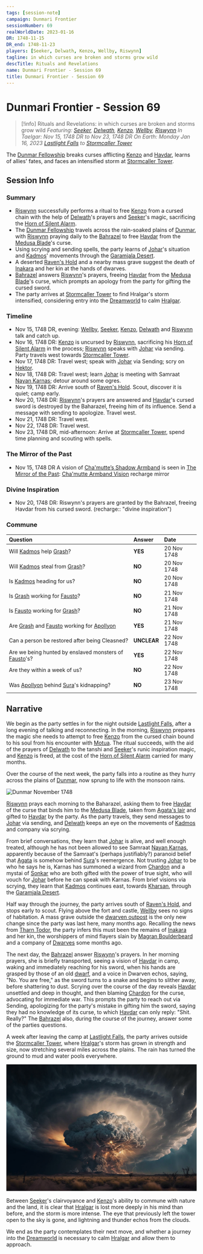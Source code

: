```yaml
---
tags: [session-note]
campaign: Dunmari Frontier
sessionNumber: 69
realWorldDate: 2023-01-16
DR: 1748-11-15
DR_end: 1748-11-23
players: [Seeker, Delwath, Kenzo, Wellby, Riswynn]
tagline: in which curses are broken and storms grow wild
descTitle: Rituals and Revelations
name: Dunmari Frontier - Session 69
title: Dunmari Frontier - Session 69
---
```

# Dunmari Frontier - Session 69

>[!info] Rituals and Revelations: in which curses are broken and storms grow wild
> *Featuring: [Seeker](<../../../people/pcs/dunmar-fellowship/seeker.md>), [Delwath](<../../../people/pcs/dunmar-fellowship/delwath.md>), [Kenzo](<../../../people/pcs/dunmar-fellowship/kenzo.md>), [Wellby](<../../../people/pcs/dunmar-fellowship/wellby.md>), [Riswynn](<../../../people/pcs/dunmar-fellowship/riswynn.md>)*
> *In Taelgar: Nov 15, 1748 DR to Nov 23, 1748 DR*
> *On Earth: Monday Jan 16, 2023*
> *[Lastlight Falls](<../../../cosmology/multiverse/echo-realms/feywild/lastlight-falls.md>) to [Stormcaller Tower](<../../../gazetteer/greater-dunmar/dunmari-basin/stormcaller-tower.md>)*

The [Dunmar Fellowship](<../../../people/pcs/dunmar-fellowship/dunmar-fellowship.md>) breaks curses afflicting [Kenzo](<../../../people/pcs/dunmar-fellowship/kenzo.md>) and [Havdar](<../../../people/dunmari/havdar.md>), learns of allies' fates, and faces an intensified storm at [Stormcaller Tower](<../../../gazetteer/greater-dunmar/dunmari-basin/stormcaller-tower.md>).
## Session Info

### Summary
- [Riswynn](<../../../people/pcs/dunmar-fellowship/riswynn.md>) successfully performs a ritual to free [Kenzo](<../../../people/pcs/dunmar-fellowship/kenzo.md>) from a cursed chain with the help of [Delwath](<../../../people/pcs/dunmar-fellowship/delwath.md>)'s prayers and [Seeker](<../../../people/pcs/dunmar-fellowship/seeker.md>)'s magic, sacrificing the [Horn of Silent Alarm](<../treasure/treasure-from-dunmari-ruins/horn-of-silent-alarm.md>).
- The [Dunmar Fellowship](<../../../people/pcs/dunmar-fellowship/dunmar-fellowship.md>) travels across the rain-soaked plains of [Dunmar](<../../../gazetteer/greater-dunmar/realms/dunmar/dunmar.md>), with [Riswynn](<../../../people/pcs/dunmar-fellowship/riswynn.md>) praying daily to the [Bahrazel](<../../../cosmology/gods/embodied-gods/bahrazel/bahrazel.md>) to free [Havdar](<../../../people/dunmari/havdar.md>) from the [Medusa Blade](<../treasure/treasure-from-agata/medusa-blade.md>)'s curse.
- Using scrying and sending spells, the party learns of [Johar](<../../../people/dunmari/johar.md>)'s situation and [Kadmos](<../../../people/chardonians/kadmos.md>)' movements through the [Garamjala Desert](<../../../gazetteer/greater-dunmar/garamjala-plateau/garamjala-desert.md>).
- A deserted [Raven's Hold](<../../../gazetteer/greater-dunmar/dunmari-basin/raven-s-hold.md>) and a nearby mass grave suggest the death of [Inakara](<../../../people/other-nonhumans/inakara.md>) and her kin at the hands of dwarves.
- [Bahrazel](<../../../cosmology/gods/embodied-gods/bahrazel/bahrazel.md>) answers [Riswynn](<../../../people/pcs/dunmar-fellowship/riswynn.md>)'s prayers, freeing [Havdar](<../../../people/dunmari/havdar.md>) from the [Medusa Blade](<../treasure/treasure-from-agata/medusa-blade.md>)'s curse, which prompts an apology from the party for gifting the cursed sword.
- The party arrives at [Stormcaller Tower](<../../../gazetteer/greater-dunmar/dunmari-basin/stormcaller-tower.md>) to find Hralgar's storm intensified, considering entry into the [Dreamworld](<../../../cosmology/multiverse/spiritual-realms/proximate-realms/dreamworld.md>) to calm [Hralgar](<../../../people/giants/hralgar.md>).

### Timeline
- Nov 15, 1748 DR, evening: [Wellby](<../../../people/pcs/dunmar-fellowship/wellby.md>), [Seeker](<../../../people/pcs/dunmar-fellowship/seeker.md>), [Kenzo](<../../../people/pcs/dunmar-fellowship/kenzo.md>), [Delwath](<../../../people/pcs/dunmar-fellowship/delwath.md>) and [Riswynn](<../../../people/pcs/dunmar-fellowship/riswynn.md>) talk and catch up. 
- Nov 16, 1748 DR: [Kenzo](<../../../people/pcs/dunmar-fellowship/kenzo.md>) is uncursed by [Riswynn](<../../../people/pcs/dunmar-fellowship/riswynn.md>), sacrificing his [Horn of Silent Alarm](<../treasure/treasure-from-dunmari-ruins/horn-of-silent-alarm.md>) in the process; [Riswynn](<../../../people/pcs/dunmar-fellowship/riswynn.md>) speaks with [Johar](<../../../people/dunmari/johar.md>) via sending. Party travels west towards [Stormcaller Tower](<../../../gazetteer/greater-dunmar/dunmari-basin/stormcaller-tower.md>).
- Nov 17, 1748 DR: Travel west; speak with [Johar](<../../../people/dunmari/johar.md>) via Sending; scry on [Hektor](<../../../people/chardonians/hektor.md>).
- Nov 18, 1748 DR: Travel west; learn [Johar](<../../../people/dunmari/johar.md>) is meeting with Samraat [Nayan Karnas](<../../../people/dunmari/nayan-karnas.md>); detour around some ogres.
- Nov 19, 1748 DR: Arrive south of [Raven's Hold](<../../../gazetteer/greater-dunmar/dunmari-basin/raven-s-hold.md>). Scout, discover it is quiet; camp early.
- Nov 20, 1748 DR:  [Riswynn](<../../../people/pcs/dunmar-fellowship/riswynn.md>)'s prayers are answered and [Havdar](<../../../people/dunmari/havdar.md>)'s cursed sword is destroyed by the Baharazel, freeing him of its influence. Send a message with sending to apologize. Travel west.
- Nov 21, 1748 DR: Travel west.
- Nov 22, 1748 DR: Travel west.
- Nov 23, 1748 DR, mid-afternoon: Arrive at [Stormcaller Tower](<../../../gazetteer/greater-dunmar/dunmari-basin/stormcaller-tower.md>), spend time planning and scouting with spells. 

### The Mirror of the Past
- Nov 15, 1748 DR A vision of [Cha'mutte’s Shadow Armband](<../treasure/treasure-from-solo-adventures/cha-muttes-shadow-armband.md>) is seen in [The Mirror of the Past](<../treasure/treasure-from-stormcaller-tower/the-mirror-of-the-past.md>): [Cha'mutte Armband Vision](<../mirror-visions/cha-mutte-armband-vision.md>) recharge mirror

### Divine Inspiration
- Nov 20, 1748 DR: Riswynn's prayers are granted by the Bahrazel, freeing Havdar from his cursed sword. (recharge:: "divine inspiration")

### Commune
| Question | Answer | Date | 
| :--- | :--- | :--- | 
| Will [Kadmos](<../../../people/chardonians/kadmos.md>) help [Grash](<../../../people/other-nonhumans/grash.md>)? | **YES** | 20 Nov 1748 |  
| Will [Kadmos](<../../../people/chardonians/kadmos.md>) steal from [Grash](<../../../people/other-nonhumans/grash.md>)? | **NO** | 20 Nov 1748 |  
| Is [Kadmos](<../../../people/chardonians/kadmos.md>) heading for us? | **NO** | 20 Nov 1748 |  
| Is [Grash](<../../../people/other-nonhumans/grash.md>) working for [Fausto](<../../../people/chardonians/fausto.md>)? | **NO** | 21 Nov 1748 |  
| Is [Fausto](<../../../people/chardonians/fausto.md>) working for [Grash](<../../../people/other-nonhumans/grash.md>)? | **NO** | 21 Nov 1748 |  
| Are [Grash](<../../../people/other-nonhumans/grash.md>) and [Fausto](<../../../people/chardonians/fausto.md>) working for [Apollyon](<../../../people/historical-figures/drankorian-emperors/apollyon.md>)  | **YES** | 21 Nov 1748 
| Can a person be restored after being Cleasned? | **UNCLEAR** | 22 Nov 1748 |  
| Are we being hunted by enslaved monsters of [Fausto](<../../../people/chardonians/fausto.md>)'s? | **YES** | 22 Nov 1748 | 
| Are they within a week of us? | **NO** | 22 Nov 1748 |  
| Was [Apollyon](<../../../people/historical-figures/drankorian-emperors/apollyon.md>) behind [Sura](<../../../people/dunmari/sura.md>)'s kidnapping?  | **NO** | 23 Nov 1748 
## Narrative
We begin as the party settles in for the night outside [Lastlight Falls](<../../../cosmology/multiverse/echo-realms/feywild/lastlight-falls.md>), after a long evening of talking and reconnecting. In the morning, [Riswynn](<../../../people/pcs/dunmar-fellowship/riswynn.md>) prepares the magic she needs to attempt to free [Kenzo](<../../../people/pcs/dunmar-fellowship/kenzo.md>) from the cursed chain bound to his soul from his encounter with [Motua](<../../../people/extraplanar-powers/motua.md>). The ritual succeeds, with the aid of the prayers of [Delwath](<../../../people/pcs/dunmar-fellowship/delwath.md>) to the tanshi and [Seeker](<../../../people/pcs/dunmar-fellowship/seeker.md>)'s runic inspiration magic, and [Kenzo](<../../../people/pcs/dunmar-fellowship/kenzo.md>) is freed, at the cost of the [Horn of Silent Alarm](<../treasure/treasure-from-dunmari-ruins/horn-of-silent-alarm.md>) carried for many months. 

Over the course of the next week, the party falls into a routine as they hurry across the plains of [Dunmar](<../../../gazetteer/greater-dunmar/realms/dunmar/dunmar.md>), now sprung to life with the monsoon rains.

![Dunmar November 1748](../../../assets/dunmar-november-1748.png)

[Riswynn](<../../../people/pcs/dunmar-fellowship/riswynn.md>) prays each morning to the Baharazel, asking them to free [Havdar](<../../../people/dunmari/havdar.md>) of the curse that binds him to the [Medusa Blade](<../treasure/treasure-from-agata/medusa-blade.md>), taken from [Agata's lair](<../../../gazetteer/greater-dunmar/dunmari-basin/agata-s-lair.md>) and gifted to [Havdar](<../../../people/dunmari/havdar.md>) by the party. As the party travels, they send messages to [Johar](<../../../people/dunmari/johar.md>) via sending, and [Delwath](<../../../people/pcs/dunmar-fellowship/delwath.md>) keeps an eye on the movements of [Kadmos](<../../../people/chardonians/kadmos.md>) and company via scrying. 

From brief conversations, they learn that [Johar](<../../../people/dunmari/johar.md>) is alive, and well enough treated, although he has not been allowed to see Samraat [Nayan Karnas](<../../../people/dunmari/nayan-karnas.md>), apparently because of the Samraat's (perhaps justifiably?) paranoid belief that [Agata](<../../../people/fey/agata.md>) is somehow behind [Sura](<../../../people/dunmari/sura.md>)'s reemergence. Not trusting [Johar](<../../../people/dunmari/johar.md>) to be who he says he is, Karnas has summoned a wizard from [Chardon](<../../../gazetteer/west-coast/chardonian-empire/chardon/chardon.md>) and a mystai of [Sonkar](<../../../cosmology/gods/incorporeal-gods/dunmari-pantheon/sonkar.md>) who are both gifted with the power of true sight, who will vouch for [Johar](<../../../people/dunmari/johar.md>) before he can speak with Karnas. From brief visions via scrying, they learn that [Kadmos](<../../../people/chardonians/kadmos.md>) continues east, towards [Kharsan](<../../../gazetteer/greater-dunmar/dunmari-basin/kharsan.md>), through the [Garamjala Desert](<../../../gazetteer/greater-dunmar/garamjala-plateau/garamjala-desert.md>).

Half way through the journey, the party arrives south of [Raven's Hold](<../../../gazetteer/greater-dunmar/dunmari-basin/raven-s-hold.md>), and stops early to scout. Flying above the fort and castle, [Wellby](<../../../people/pcs/dunmar-fellowship/wellby.md>) sees no signs of habitation. A mass grave outside the [dwarven outpost](<../../../gazetteer/greater-dunmar/dunmari-basin/dwarven-outpost-raven-s-hold.md>) is the only new change since the party was last here, many months ago. Recalling the news from [Tharn Todor](<../../../gazetteer/greater-dunmar/realms/nardith/tharn-todor.md>), the party infers this must been the remains of [Inakara](<../../../people/other-nonhumans/inakara.md>) and her kin, the worshippers of mind flayers slain by [Magran Boulderbeard](<../../../people/dwarves/magran-boulderbeard.md>) and a company of [Dwarves](<../../../species/children-of-the-embodied-gods/dwarves/dwarves.md>) some months ago. 

The next day, the [Bahrazel](<../../../cosmology/gods/embodied-gods/bahrazel/bahrazel.md>) answer [Riswynn](<../../../people/pcs/dunmar-fellowship/riswynn.md>)'s prayers. In her morning prayers, she is briefly transported, seeing a vision of [Havdar](<../../../people/dunmari/havdar.md>) in camp, waking and immediately reaching for his sword, when his hands are grasped by those of an old [dwarf](<../../../species/children-of-the-embodied-gods/dwarves/dwarves.md>), and a voice in Dwarven echos, saying, "No. You are free," as the sword turns to a snake and begins to slither away, before shattering to dust. Scrying over the course of the day reveals [Havdar](<../../../people/dunmari/havdar.md>) unsettled and deep in thought, and then blaming [Chardon](<../../../gazetteer/west-coast/chardonian-empire/chardon/chardon.md>) for the curse, advocating for immediate war. This prompts the party to reach out via Sending, apologizing for the party's mistake in gifting him the sword, saying they had no knowledge of its curse, to which [Havdar](<../../../people/dunmari/havdar.md>) can only reply: "Shit. Really?" The [Bahrazel](<../../../cosmology/gods/embodied-gods/bahrazel/bahrazel.md>) also, during the course of the journey, answer some of the parties questions. 

A week after leaving the camp at [Lastlight Falls](<../../../cosmology/multiverse/echo-realms/feywild/lastlight-falls.md>), the party arrives outside the [Stormcaller Tower](<../../../gazetteer/greater-dunmar/dunmari-basin/stormcaller-tower.md>), where [Hralgar](<../../../people/giants/hralgar.md>)'s storm has grown in strength and size, now stretching several miles across the plains. The rain has turned the ground to mud and water pools everywhere. 

![Hralgar Storm Nov 1748](../../../assets/hralgar-storm-nov-1748.png)

Between [Seeker](<../../../people/pcs/dunmar-fellowship/seeker.md>)'s clairvoyance and [Kenzo](<../../../people/pcs/dunmar-fellowship/kenzo.md>)'s ability to commune with nature and the land, it is clear that [Hralgar](<../../../people/giants/hralgar.md>) is lost more deeply in his mind than before, and the storm is more intense. The eye that previously left the tower open to the sky is gone, and lightning and thunder echos from the clouds. 

We end as the party contemplates their next move, and whether a journey into the [Dreamworld](<../../../cosmology/multiverse/spiritual-realms/proximate-realms/dreamworld.md>) is necessary to calm [Hralgar](<../../../people/giants/hralgar.md>) and allow them to approach.
